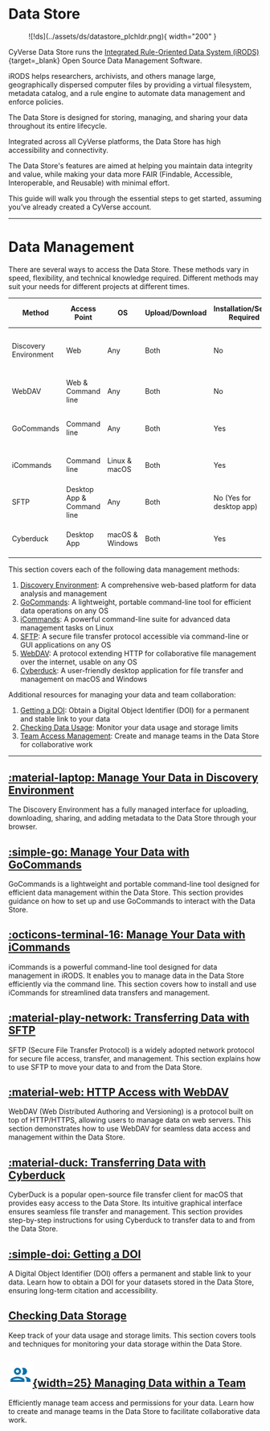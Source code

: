 # Data Store

<figure markdown>
  ![!ds](../assets/ds/datastore_plchldr.png){ width="200" }
</figure>

CyVerse Data Store runs the [Integrated Rule-Oriented Data System (iRODS)](https://irods.org){target=_blank} Open Source Data Management Software.

iRODS helps researchers, archivists, and others manage large, geographically dispersed computer files by providing a virtual filesystem, metadata catalog, and a rule engine to automate data management and enforce policies. 

The Data Store is designed for storing, managing, and sharing your data throughout its entire lifecycle. 

Integrated across all CyVerse platforms, the Data Store has high accessibility and connectivity.  

The Data Store's features are aimed at helping you maintain data integrity and value, while making your data more FAIR (Findable, Accessible, Interoperable, and Reusable) with minimal effort.

This guide will walk you through the essential steps to get started, assuming you’ve already created a CyVerse account.

---

# Data Management

There are several ways to access the Data Store. These methods vary in speed, flexibility, and technical knowledge required. Different methods may suit your needs for different projects at different times.

| Method                 | Access Point               | OS               | Upload/Download | Installation/Setup Required | Account Required         | Max File Size         |
|------------------------|----------------------------|------------------|-----------------|-----------------------------|--------------------------|-----------------------|
| Discovery Environment  | Web                        | Any              | Both            | No                          | Yes                      | 2GB/file upload, no limit for import |
| WebDAV                 | Web & Command line         | Any              | Both            | No                          | Yes (No for public data) | No limit              |
| GoCommands             | Command line               | Any              | Both            | Yes                         | Yes (No for public data) | No limit              |
| iCommands              | Command line               | Linux & macOS    | Both            | Yes                         | Yes (No for public data) | No limit              |
| SFTP                   | Desktop App & Command line | Any              | Both            | No (Yes for desktop app)    | Yes (No for public data) | No limit              |
| Cyberduck              | Desktop App                | macOS & Windows  | Both            | Yes                         | Yes (No for public data) | No limit              |

[de]: ../assets/de/logos/deIcon.svg
[data]: ../assets/de/menu_items/dataIcon.svg

This section covers each of the following data management methods:

  1. [Discovery Environment](de/index.md): A comprehensive web-based platform for data analysis and management
  2. [GoCommands](gocommands): A lightweight, portable command-line tool for efficient data operations on any OS
  3. [iCommands](icommands): A powerful command-line suite for advanced data management tasks on Linux
  4. [SFTP](sftp): A secure file transfer protocol accessible via command-line or GUI applications on any OS
  5. [WebDAV](webdav): A protocol extending HTTP for collaborative file management over the internet, usable on any OS
  6. [Cyberduck](cyberduck): A user-friendly desktop application for file transfer and management on macOS and Windows

Additional resources for managing your data and team collaboration:

  1. [Getting a DOI](doi.md): Obtain a Digital Object Identifier (DOI) for a permanent and stable link to your data
  2. [Checking Data Usage](check_data.md): Monitor your data usage and storage limits
  3. [Team Access Management](teams.md): Create and manage teams in the Data Store for collaborative work


---

## [:material-laptop: Manage Your Data in Discovery Environment](de/index.md)

The Discovery Environment has a fully managed interface for uploading, downloading, sharing, and adding metadata to the Data Store through your browser.

## [:simple-go: Manage Your Data with GoCommands](gocommands)

GoCommands is a lightweight and portable command-line tool designed for efficient data management within the Data Store. This section provides guidance on how to set up and use GoCommands to interact with the Data Store.

## [:octicons-terminal-16: Manage Your Data with iCommands](icommands)

iCommands is a powerful command-line tool designed for data management in iRODS. It enables you to manage data in the Data Store efficiently via the command line. This section covers how to install and use iCommands for streamlined data transfers and management.

## [:material-play-network: Transferring Data with SFTP](sftp)

SFTP (Secure File Transfer Protocol) is a widely adopted network protocol for secure file access, transfer, and management. This section explains how to use SFTP to move your data to and from the Data Store.

## [:material-web: HTTP Access with WebDAV](webdav)

WebDAV (Web Distributed Authoring and Versioning) is a protocol built on top of HTTP/HTTPS, allowing users to manage data on web servers. This section demonstrates how to use WebDAV for seamless data access and management within the Data Store.

## [:material-duck: Transferring Data with Cyberduck](cyberduck)

CyberDuck is a popular open-source file transfer client for macOS that provides easy access to the Data Store. Its intuitive graphical interface ensures seamless file transfer and management. This section provides step-by-step instructions for using Cyberduck to transfer data to and from the Data Store.

## [:simple-doi: Getting a DOI](doi)

A Digital Object Identifier (DOI) offers a permanent and stable link to your data. Learn how to obtain a DOI for your datasets stored in the Data Store, ensuring long-term citation and accessibility.

## [Checking Data Storage](check_data)

Keep track of your data usage and storage limits. This section covers tools and techniques for monitoring your data storage within the Data Store.

## [![team](../assets/de/menu_items/teamsIcon_2.svg){width=25} Managing Data within a Team](teams)

Efficiently manage team access and permissions for your data. Learn how to create and manage teams in the Data Store to facilitate collaborative data work.
